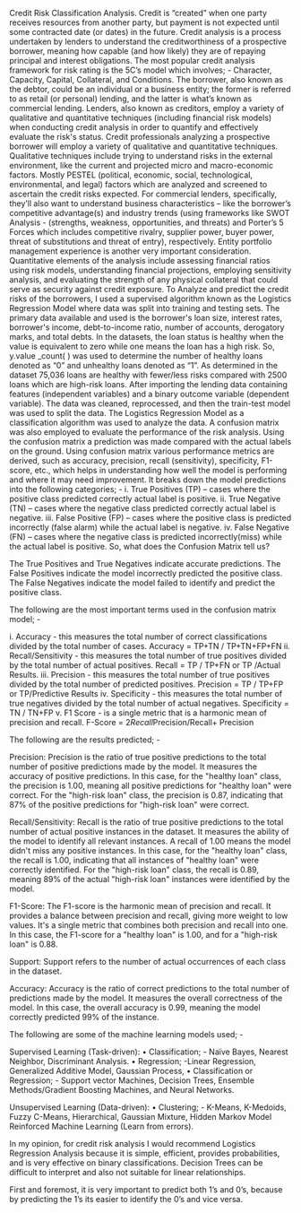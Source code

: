 Credit Risk Classification Analysis.
Credit is “created” when one party receives resources from another party, but payment is not expected until some contracted date (or dates) in the future. Credit analysis is a process undertaken by lenders to understand the creditworthiness of a prospective borrower, meaning how capable (and how likely) they are of repaying principal and interest obligations. The most popular credit analysis framework for risk rating is the 5C’s model which involves; - Character, Capacity, Capital, Collateral, and Conditions. The borrower, also known as the debtor, could be an individual or a business entity; the former is referred to as retail (or personal) lending, and the latter is what’s known as commercial lending. Lenders, also known as creditors, employ a variety of qualitative and quantitative techniques (including financial risk models) when conducting credit analysis in order to quantify and effectively evaluate the risk's status.
Credit professionals analyzing a prospective borrower will employ a variety of qualitative and quantitative techniques. 
Qualitative techniques include trying to understand risks in the external environment, like the current and projected micro and macro-economic factors. Mostly PESTEL (political, economic, social, technological, environmental, and legal) factors which are analyzed and screened to ascertain the credit risks expected. For commercial lenders, specifically, they’ll also want to understand business characteristics – like the borrower’s competitive advantage(s) and industry trends (using frameworks like SWOT Analysis - (strengths, weakness, opportunities, and threats) and Porter’s 5 Forces which includes competitive rivalry, supplier power, buyer power, threat of substitutions and threat of entry), respectively. Entity portfolio management experience is another very important consideration.
Quantitative elements of the analysis include assessing financial ratios using risk models, understanding financial projections, employing sensitivity analysis, and evaluating the strength of any physical collateral that could serve as security against credit exposure.
To Analyze and predict the credit risks of the borrowers, I used a supervised algorithm known as the Logistics Regression Model where data was split into training and testing sets. The primary data available and used is the borrower's loan size, interest rates, borrower's income, debt-to-income ratio, number of accounts, derogatory marks, and total debts.
In the datasets, the loan status is healthy when the value is equivalent to zero while one means the loan has a high risk. So, y.value _count( ) was used to determine the number of healthy loans denoted as “0” and unhealthy loans denoted as “1”. As determined in the dataset 75,036 loans are healthy with fewer/less risks compared with 2500 loans which are high-risk loans.
After importing the lending data containing features (independent variables) and a binary outcome variable (dependent variable). The data was cleaned, reprocessed, and then the train-test model was used to split the data. The Logistics Regression Model as a classification algorithm was used to analyze the data. A confusion matrix was also employed to evaluate the performance of the risk analysis. Using the confusion matrix a prediction was made compared with the actual labels on the ground. 
Using confusion matrix various performance metrics are derived, such as accuracy, precision, recall (sensitivity), specificity, F1-score, etc., which helps in understanding how well the model is performing and where it may need improvement. It breaks down the model predictions into the following categories; -
i.	True Positives (TP) – cases where the positive class predicted correctly actual label is positive.
ii.	True Negative (TN) – cases where the negative class predicted correctly actual label is negative.
iii.	False Positive (FP) – cases where the positive class is predicted incorrectly (false alarm) while the actual label is negative.
iv.	False Negative (FN) – cases where the negative class is predicted incorrectly(miss) while the actual label is positive.
So, what does the Confusion Matrix tell us?

The True Positives and True Negatives indicate accurate predictions.
The False Positives indicate the model incorrectly predicted the positive class.
The False Negatives indicate the model failed to identify and predict the positive class.

The following are the most important terms used in the confusion matrix model; -

i.	Accuracy - this measures the total number of correct classifications divided by the total number of cases.   Accuracy = TP+TN / TP+TN+FP+FN
ii.	Recall/Sensitivity - this measures the total number of true positives divided by the total number of actual positives. Recall = TP / TP+FN or TP /Actual Results.
iii.	Precision - this measures the total number of true positives divided by the total number of predicted positives. Precision = TP / TP+FP  or TP/Predictive Results
iv.	Specificity - this measures the total number of true negatives divided by the total number of actual negatives. Specificity = TN / TN+FP
v.	F1 Score - is a single metric that is a harmonic mean of precision and recall. F-Score = 2*Recall*Precision/Recall+ Precision

The following are the results predicted; -

Precision: Precision is the ratio of true positive predictions to the total number of positive predictions made by the model. It measures the accuracy of positive predictions. In this case, for the "healthy loan" class, the precision is 1.00, meaning all positive predictions for "healthy loan" were correct. For the "high-risk loan" class, the precision is 0.87, indicating that 87% of the positive predictions for "high-risk loan" were correct.

Recall/Sensitivity: Recall is the ratio of true positive predictions to the total number of actual positive instances in the dataset. It measures the ability of the model to identify all relevant instances. A recall of 1.00 means the model didn't miss any positive instances. In this case, for the "healthy loan" class, the recall is 1.00, indicating that all instances of "healthy loan" were correctly identified. For the "high-risk loan" class, the recall is 0.89, meaning 89% of the actual "high-risk loan" instances were identified by the model.

F1-Score: The F1-score is the harmonic mean of precision and recall. It provides a balance between precision and recall, giving more weight to low values. It's a single metric that combines both precision and recall into one. In this case, the F1-score for a "healthy loan" is 1.00, and for a "high-risk loan" is 0.88.

Support: Support refers to the number of actual occurrences of each class in the dataset.

Accuracy: Accuracy is the ratio of correct predictions to the total number of predictions made by the model. It measures the overall correctness of the model. In this case, the overall accuracy is 0.99, meaning the model correctly predicted 99% of the instance.


The following are some of the machine learning models used; -

Supervised Learning (Task-driven):
•	Classification; - Naïve Bayes, Nearest Neighbor, Discriminant Analysis.
•	Regression; -Linear Regression, Generalized Additive Model, Gaussian Process,
•	Classification or Regression; - Support vector Machines, Decision Trees, Ensemble Methods/Gradient Boosting Machines, and Neural Networks.

Unsupervised Learning (Data-driven):
•	Clustering; - K-Means, K-Medoids, Fuzzy C-Means, Hierarchical, Gaussian Mixture, Hidden Markov Model
Reinforced Machine Learning (Learn from errors).

In my opinion, for credit risk analysis I would recommend Logistics Regression Analysis because it is simple, efficient, provides probabilities, and is very effective on binary classifications. Decision Trees can be difficult to interpret and also not suitable for linear relationships.

First and foremost, it is very important to predict both 1’s and 0’s, because by predicting the 1’s its easier to identify the 0’s and vice versa.


